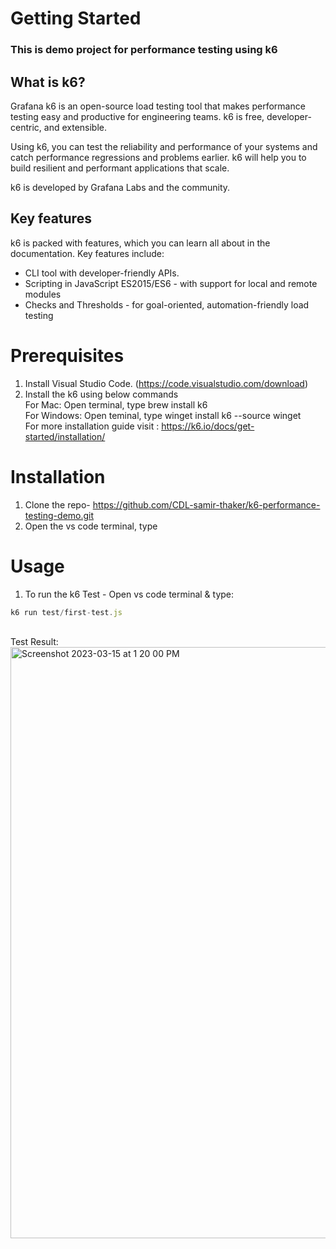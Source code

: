 # Getting Started

### This is demo project for performance testing using k6

## **What is k6?**

Grafana k6 is an open-source load testing tool that makes performance testing easy and productive for engineering teams. k6 is free, developer-centric, and extensible.

Using k6, you can test the reliability and performance of your systems and catch performance regressions and problems earlier. k6 will help you to build resilient and performant applications that scale.

k6 is developed by Grafana Labs and the community.
<br>

## **Key features**

k6 is packed with features, which you can learn all about in the documentation. Key features include:
<ul>
<li>CLI tool with developer-friendly APIs.
<li>Scripting in JavaScript ES2015/ES6 - with support for local and remote modules <li>Checks and Thresholds - for goal-oriented, automation-friendly load testing
</ul>

# Prerequisites

1. Install Visual Studio Code. (<https://code.visualstudio.com/download>)<br>
2. Install the k6 using below commands <br>
    For Mac: Open terminal, type brew install k6 <br>
    For Windows: Open teminal, type winget install k6 --source winget<br>
    For more installation guide visit : <https://k6.io/docs/get-started/installation/><br>

# Installation

1. Clone the repo- <https://github.com/CDL-samir-thaker/k6-performance-testing-demo.git>
2. Open the vs code terminal, type

# Usage

1. To run the k6 Test - Open vs code terminal & type:

 ```typescript
k6 run test/first-test.js
```

<br>Test Result:<br>
<img width="946" alt="Screenshot 2023-03-15 at 1 20 00 PM" src="https://github.com/CDL-samir-thaker/k6-performance-testing-demo/assets/95042418/a4cbb23e-0018-4808-a7e1-dc1df2cd0107.png">
